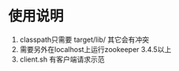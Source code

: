 # 使用说明

1. classpath只需要 target/lib/   其它会有冲突
2. 需要另外在localhost上运行zookeeper 3.4.5以上
3. client.sh 有客户端请求示范
